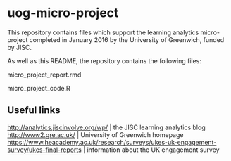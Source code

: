 # uog-micro-project

This repository contains files which support the learning analytics micro-project completed in January 2016 by the University of Greenwich, funded by JISC.

As well as this README, the repository contains the following files:

micro_project_report.rmd 

micro_project_code.R

## Useful links

http://analytics.jiscinvolve.org/wp/ | the JISC learning analytics blog
http://www2.gre.ac.uk/ | University of Greenwich homepage
https://www.heacademy.ac.uk/research/surveys/ukes-uk-engagement-survey/ukes-final-reports | information about the UK engagement survey
